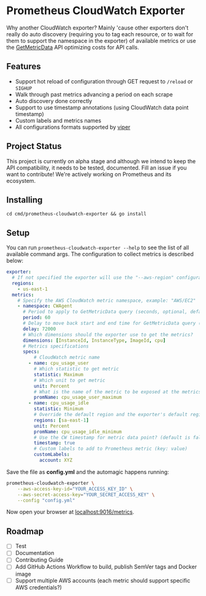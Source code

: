# Prometheus CloudWatch Exporter

Why another CloudWatch exporter? Mainly 'cause other exporters don't really do auto discovery (requiring you to tag each resource, or to wait for them to support the namespace in the exporter) of available metrics or use the [GetMetricData](https://docs.aws.amazon.com/AmazonCloudWatch/latest/APIReference/API_GetMetricData.html) API optimizing costs for API calls.

## Features

* Support hot reload of configuration through GET request to `/reload` or `SIGHUP`
* Walk through past metrics advancing a period on each scrape
* Auto discovery done correctly
* Support to use timestamp annotations (using CloudWatch data point timestamp)
* Custom labels and metrics names
* All configurations formats supported by [viper](https://github.com/spf13/viper)

## Project Status

This project is currently on alpha stage and although we intend to keep the API compatibility, it needs to be tested, documented. Fill an issue if you want to contribute! We're actively working on Prometheus and its ecosystem.

## Installing

`cd cmd/prometheus-cloudwatch-exporter && go install`

## Setup

You can run `prometheus-cloudwatch-exporter --help` to see the list of all available command args. The configuration to collect metrics is described below:

```yml
exporter:
  # If not specified the exporter will use the "--aws-region" configuration
  regions:
    - us-east-1
  metrics:
    # Specify the AWS CloudWatch metric namespace, example: "AWS/EC2"
    - namespace: CWAgent
      # Period to apply to GetMetricData query (seconds, optional, default is 60)
      period: 60
      # Delay to move back start and end time for GetMetricData query (seconds, optional, default is 600)
      delay: 72000
      # Which dimensions should the exporter use to get the metrics?
      dimensions: [InstanceId, InstanceType, ImageId, cpu]
      # Metrics specifications
      specs:
          # CloudWatch metric name
        - name: cpu_usage_user
          # Which statistic to get metric
          statistic: Maximum
          # Which unit to get metric
          unit: Percent
          # What is the name of the metric to be exposed at the metrics endpoint?
          promName: cpu_usage_user_maximum
        - name: cpu_usage_idle
          statistic: Minimum
          # Override the default region and the exporter's default regions
          regions: [sa-east-1]
          unit: Percent
          promName: cpu_usage_idle_minimum
          # Use the CW timestamp for metric data point? (default is false)
          timestamp: true
          # Custom labels to add to Prometheus metric (key: value)
          customLabels:
            account: XYZ
```

Save the file as **config.yml** and the automagic happens running:

```bash
prometheus-cloudwatch-exporter \
    --aws-access-key-id="YOUR_ACCESS_KEY_ID" \
    --aws-secret-access-key="YOUR_SECRET_ACCESS_KEY" \
    --config "config.yml"
```

Now open your browser at [localhost:9016/metrics](http://localhost:9016/metrics).

## Roadmap

- [ ] Test
- [ ] Documentation
- [ ] Contributing Guide
- [ ] Add GitHub Actions Workflow to build, publish SemVer tags and Docker image
- [ ] Support multiple AWS accounts (each metric should support specific AWS credentials?)
